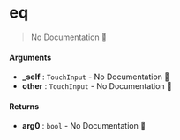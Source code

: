 # eq

> No Documentation 🚧

#### Arguments

- **\_self** : `TouchInput` \- No Documentation 🚧
- **other** : `TouchInput` \- No Documentation 🚧

#### Returns

- **arg0** : `bool` \- No Documentation 🚧
